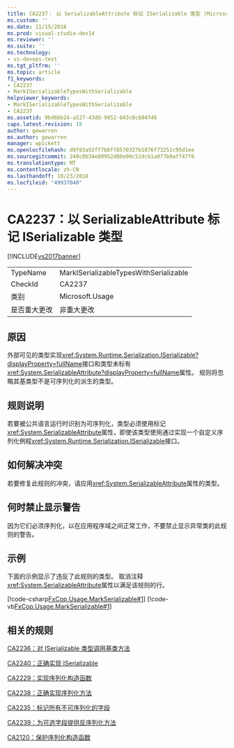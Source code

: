 ```yaml
---
title: CA2237： 以 SerializableAttribute 标记 ISerializable 类型 |Microsoft Docs
ms.custom: ''
ms.date: 11/15/2016
ms.prod: visual-studio-dev14
ms.reviewer: ''
ms.suite: ''
ms.technology:
- vs-devops-test
ms.tgt_pltfrm: ''
ms.topic: article
f1_keywords:
- CA2237
- MarkISerializableTypesWithSerializable
helpviewer_keywords:
- MarkISerializableTypesWithSerializable
- CA2237
ms.assetid: 9bd6bb24-a527-43dd-9952-043c0c694f46
caps.latest.revision: 15
author: gewarren
ms.author: gewarren
manager: wpickett
ms.openlocfilehash: d9f83a92ff7b8ff8570327b1876f73251c95d1ee
ms.sourcegitcommit: 240c8b34e80952d00e90c52dcb1a077b9aff47f6
ms.translationtype: MT
ms.contentlocale: zh-CN
ms.lasthandoff: 10/23/2018
ms.locfileid: "49937040"
---
```

# <a name="ca2237-mark-iserializable-types-with-serializableattribute"></a>CA2237：以 SerializableAttribute 标记 ISerializable 类型
[!INCLUDE[vs2017banner](../includes/vs2017banner.md)]

|||
|-|-|
|TypeName|MarkISerializableTypesWithSerializable|
|CheckId|CA2237|
|类别|Microsoft.Usage|
|是否重大更改|非重大更改|

## <a name="cause"></a>原因
 外部可见的类型实现<xref:System.Runtime.Serialization.ISerializable?displayProperty=fullName>接口和类型未标有<xref:System.SerializableAttribute?displayProperty=fullName>属性。 规则将忽略其基类型不是可序列化的派生的类型。

## <a name="rule-description"></a>规则说明
 若要被公共语言运行时识别为可序列化，类型必须使用标记<xref:System.SerializableAttribute>属性，即使该类型使用通过实现一个自定义序列化例程<xref:System.Runtime.Serialization.ISerializable>接口。

## <a name="how-to-fix-violations"></a>如何解决冲突
 若要修复此规则的冲突，请应用<xref:System.SerializableAttribute>属性的类型。

## <a name="when-to-suppress-warnings"></a>何时禁止显示警告
 因为它们必须序列化，以在应用程序域之间正常工作，不要禁止显示异常类的此规则的警告。

## <a name="example"></a>示例
 下面的示例显示了违反了此规则的类型。 取消注释<xref:System.SerializableAttribute>属性以满足该规则的行。

 [!code-csharp[FxCop.Usage.MarkSerializable#1](../snippets/csharp/VS_Snippets_CodeAnalysis/FxCop.Usage.MarkSerializable/cs/FxCop.Usage.MarkSerializable.cs#1)]
 [!code-vb[FxCop.Usage.MarkSerializable#1](../snippets/visualbasic/VS_Snippets_CodeAnalysis/FxCop.Usage.MarkSerializable/vb/FxCop.Usage.MarkSerializable.vb#1)]

## <a name="related-rules"></a>相关的规则
 [CA2236：对 ISerializable 类型调用基类方法](../code-quality/ca2236-call-base-class-methods-on-iserializable-types.md)

 [CA2240：正确实现 ISerializable](../code-quality/ca2240-implement-iserializable-correctly.md)

 [CA2229：实现序列化构造函数](../code-quality/ca2229-implement-serialization-constructors.md)

 [CA2238：正确实现序列化方法](../code-quality/ca2238-implement-serialization-methods-correctly.md)

 [CA2235：标记所有不可序列化的字段](../code-quality/ca2235-mark-all-non-serializable-fields.md)

 [CA2239：为可选字段提供反序列化方法](../code-quality/ca2239-provide-deserialization-methods-for-optional-fields.md)

 [CA2120：保护序列化构造函数](../code-quality/ca2120-secure-serialization-constructors.md)



